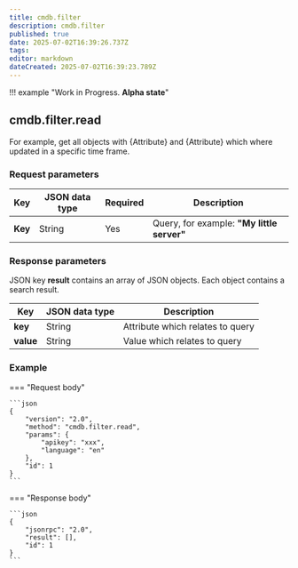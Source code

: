 ```yaml
---
title: cmdb.filter
description: cmdb.filter
published: true
date: 2025-07-02T16:39:26.737Z
tags: 
editor: markdown
dateCreated: 2025-07-02T16:39:23.789Z
---
```


!!! example "Work in Progress. **Alpha state**"

## cmdb.filter.read

For example, get all objects with {Attribute} and {Attribute} which where updated in a specific time frame.

### Request parameters

| Key     | JSON data type | Required | Description                                |
| ------- | -------------- | -------- | ------------------------------------------ |
| **Key** | String         | Yes      | Query, for example: **"My little server"** |

### Response parameters

JSON key **result** contains an array of JSON objects. Each object contains a search result.

| Key       | JSON data type | Description                      |
| --------- | -------------- | -------------------------------- |
| **key**   | String         | Attribute which relates to query |
| **value** | String         | Value which relates to query     |

### Example

=== "Request body"

    ```json
    {
        "version": "2.0",
        "method": "cmdb.filter.read",
        "params": {
            "apikey": "xxx",
            "language": "en"
        },
        "id": 1
    }
    ```

=== "Response body"

    ```json
    {
        "jsonrpc": "2.0",
        "result": [],
        "id": 1
    }
    ```

